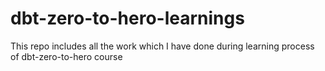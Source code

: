 # dbt-zero-to-hero-learnings
This repo includes all the work which I have done during learning process of dbt-zero-to-hero course
